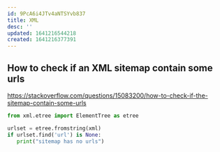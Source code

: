 ```yaml
---
id: 9PcA6i4JTv4aNTSYvb837
title: XML
desc: ''
updated: 1641216544218
created: 1641216377391
---
```


## How to check if an XML sitemap contain some urls
https://stackoverflow.com/questions/15083200/how-to-check-if-the-sitemap-contain-some-urls


```python
from xml.etree import ElementTree as etree

urlset = etree.fromstring(xml)
if urlset.find('url') is None:
   print("sitemap has no urls") 

```


